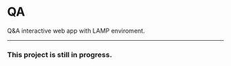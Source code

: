 # QA
Q&amp;A interactive web app with LAMP enviroment.

---

### This project is still in progress.
